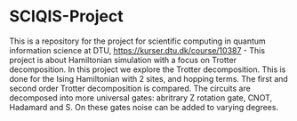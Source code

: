 # SCIQIS-Project
This is a repository for the project for scientific computing in quantum information science at DTU, https://kurser.dtu.dk/course/10387 - This project is about Hamiltonian simulation with a focus on Trotter decomposition. 
In this project we explore the Trotter decomposition. This is done for the Ising Hamiltonian with 2 sites, and hopping terms.
The first and second order Trotter decomposition is compared.
The circuits are decomposed into more universal gates: abritrary Z rotation gate, CNOT, Hadamard and S.
On these gates noise can be added to varying degrees.